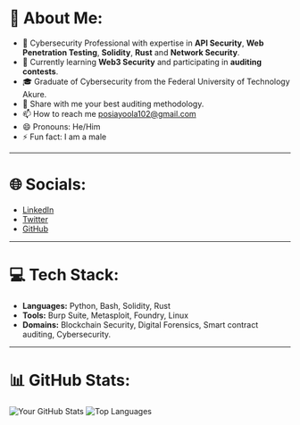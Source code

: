 # 👋 About Me:
- 🔐 Cybersecurity Professional with expertise in **API Security**, **Web Penetration Testing**, **Solidity**, **Rust** and **Network Security**.
- 🧠 Currently learning **Web3 Security** and participating in **auditing contests**.
- 🎓 Graduate of Cybersecurity from the Federal University of Technology Akure.
- 💞️ Share with me your best auditing methodology.
- 📫 How to reach me posiayoola102@gmail.com
- 😄 Pronouns: He/Him
- ⚡ Fun fact: I am a male 

---

# 🌐 Socials:
- [LinkedIn](http://www.linkedin.com/in/ayoola-ayomiposi-phantom)
- [Twitter](https://x.com/Phantom_Secure)
- [GitHub](https://github.com/Phantom-Fort)

---

# 💻 Tech Stack:
- **Languages:** Python, Bash, Solidity, Rust
- **Tools:** Burp Suite, Metasploit, Foundry, Linux
- **Domains:** Blockchain Security, Digital Forensics, Smart contract auditing, Cybersecurity.

---

# 📊 GitHub Stats:
![Your GitHub Stats](https://github-readme-stats.vercel.app/api?username=your-github-username&show_icons=true&theme=radical)
![Top Languages](https://github-readme-stats.vercel.app/api/top-langs/?username=your-github-username&layout=compact&theme=radical)
